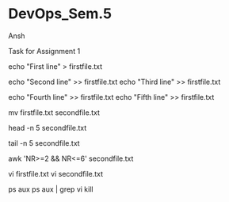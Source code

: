 # DevOps_Sem.5

Ansh

Task for Assignment 1

echo "First line" > firstfile.txt

echo "Second line" >> firstfile.txt
echo "Third line" >> firstfile.txt

echo "Fourth line" >> firstfile.txt
echo "Fifth line" >> firstfile.txt

mv firstfile.txt secondfile.txt

head -n 5 secondfile.txt

tail -n 5 secondfile.txt

awk 'NR>=2 && NR<=6' secondfile.txt

vi firstfile.txt
vi secondfile.txt

ps aux
ps aux | grep vi
kill <PID>
